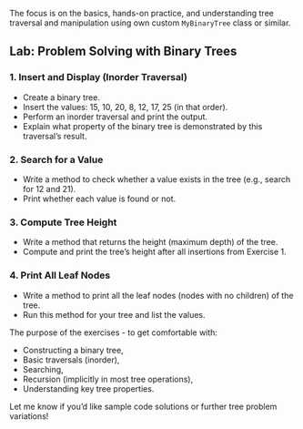 The focus is on the basics, hands-on practice, and understanding tree traversal and manipulation using own 
custom `MyBinaryTree` class or similar.

## Lab: Problem Solving with Binary Trees

### 1.  Insert and Display (Inorder Traversal)
- Create a binary tree.
- Insert the values: 15, 10, 20, 8, 12, 17, 25 (in that order).
- Perform an inorder traversal and print the output.
- Explain what property of the binary tree is demonstrated by this traversal’s result.

### 2.  Search for a Value
- Write a method to check whether a value exists in the tree (e.g., search for 12 and 21).
- Print whether each value is found or not.

### 3. Compute Tree Height
- Write a method that returns the height (maximum depth) of the tree.
- Compute and print the tree’s height after all insertions from Exercise 1.

### 4.  Print All Leaf Nodes
- Write a method to print all the leaf nodes (nodes with no children) of the tree.
- Run this method for your tree and list the values.

The purpose of the exercises - to get comfortable with:
- Constructing a binary tree,
- Basic traversals (inorder),
- Searching,
- Recursion (implicitly in most tree operations),
- Understanding key tree properties.

Let me know if you’d like sample code solutions or further tree problem variations!
